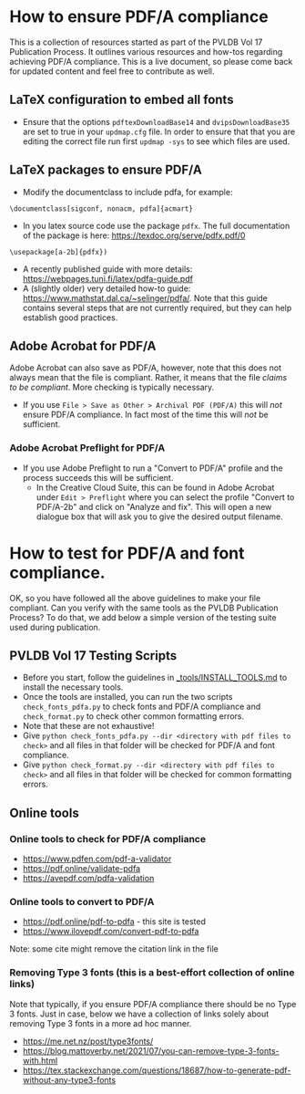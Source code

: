 # How to ensure PDF/A compliance

This is a collection of resources started as part of the PVLDB Vol 17 Publication Process. It outlines various resources and how-tos regarding achieving PDF/A compliance. This is a live document, so please come back for updated content and feel free to contribute as well.

## LaTeX configuration to embed all fonts
+ Ensure that the options `pdftexDownloadBase14` and `dvipsDownloadBase35` are set to true in your `updmap.cfg` file. In order to ensure that that you are editing the correct file run first `updmap -sys` to see which files are used. 

## LaTeX packages to ensure PDF/A 
+  Modify the documentclass to include pdfa, for example:
```
\documentclass[sigconf, nonacm, pdfa]{acmart}
```
+  In you latex source code use the package `pdfx`. The full documentation of the package is here: https://texdoc.org/serve/pdfx.pdf/0  
```
\usepackage[a-2b]{pdfx})
```` 
+ A recently published guide with more details: https://webpages.tuni.fi/latex/pdfa-guide.pdf 
+ A (slightly older) very detailed how-to guide: https://www.mathstat.dal.ca/~selinger/pdfa/. Note that this guide contains several steps that are not currently required, but they can help establish good practices.

## Adobe Acrobat for PDF/A

Adobe Acrobat can also save as PDF/A, however, note that this does not always mean that the file is compliant. Rather, it means that the file _claims to be compliant_. More checking is typically necessary. 
+ If you use `File > Save as Other > Archival PDF (PDF/A)` this will *not* ensure PDF/A compliance. In fact most of the time this will *not* be sufficient.

### Adobe Acrobat Preflight for PDF/A
+ If you use Adobe Preflight to run a "Convert to PDF/A" profile and the process succeeds this will be sufficient. 
  + In the Creative Cloud Suite, this can be found in Adobe Acrobat under `Edit > Preflight` where you can select the profile "Convert to PDF/A-2b" and click on "Analyze and fix". This will open a new dialogue box that will ask you to give the desired output filename.


# How to test for PDF/A and font compliance.

OK, so you have followed all the above guidelines to make your file compliant. Can you verify with the same tools as the PVLDB Publication Process? To do that, we add below a simple version of the testing suite used during publication.

## PVLDB Vol 17 Testing Scripts
+ Before you start, follow the guidelines in [_tools/INSTALL_TOOLS.md](_tools/INSTALL_TOOLS.md) to install the necessary tools.
+ Once the tools are installed, you can run the two scripts `check_fonts_pdfa.py` to check fonts and PDF/A compliance and `check_format.py` to check other common formatting errors. 
+ Note that these are not exhaustive!
+ Give `python check_fonts_pdfa.py --dir <directory with pdf files to check>` and all files in that folder will be checked for PDF/A and font compliance.
+ Give `python check_format.py --dir <directory with pdf files to check>` and all files in that folder will be checked for common formatting errors.

## Online tools

### Online tools to check for PDF/A compliance
+ https://www.pdfen.com/pdf-a-validator
+ https://pdf.online/validate-pdfa
+ https://avepdf.com/pdfa-validation

### Online tools to convert to PDF/A 
+ https://pdf.online/pdf-to-pdfa  - this site is tested
+ https://www.ilovepdf.com/convert-pdf-to-pdfa

Note: some cite might remove the citation link in the file

### Removing Type 3 fonts (this is a best-effort collection of online links)
Note that typically, if you ensure PDF/A compliance there should be no Type 3 fonts. Just in case, below we have a collection of links solely about removing Type 3 fonts in a more ad hoc manner.
+ https://me.net.nz/post/type3fonts/
+ https://blog.mattoverby.net/2021/07/you-can-remove-type-3-fonts-with.html
+ https://tex.stackexchange.com/questions/18687/how-to-generate-pdf-without-any-type3-fonts
